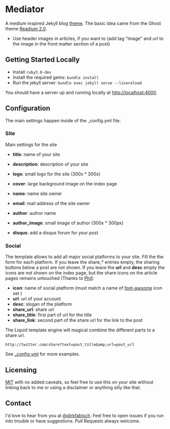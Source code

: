 # Mediator

A medium inspired Jekyll blog [theme](https://github.com/dirkfabisch/mediator). The basic idea came from the Ghost theme
[Readium 2.0](http://www.svenread.com/readium-ghost-theme/).

* Use header images in articles, if you want to (add tag "image" and url to the image in the front matter section of a post)

## Getting Started Locally

* Install `ruby3.0-dev`
* Install the required gems: `bundle install`
* Run the jekyll server: `bundle exec jekyll serve --livereload`

You should have a server up and running locally at <http://localhost:4000>.

## Configuration

The main settings happen inside of the _config.yml file:

### Site

Main settings for the site

* **title**: name of your site
* **description**: description of your site
* **logo**: small logo for the site (300x * 300x)
* **cover**: large background image on the index page

* **name**: name site owner
* **email**: mail address of the site owner
* **author**: author name
* **author_image**: small image of author (300x * 300px)
* **disqus**: add a disqus forum for your post

### Social

The template allows to add all major social platforms to your site.
Fill the the form for each platform. If you leave the share_* entries empty, the sharing buttons below a post are not shown.  If you leave the **url** and **desc** empty the icons are not shown on the index page, but the share icons on the article pages remains untouched (Thanks to [Phil](https://github.com/philsturgeon))

* **icon**: name of social platform (must match a name of [font-awsome](http://fortawesome.github.io/Font-Awesome/) icon set )
* **url**: url of your account
* **desc**: slogan of the platform
* **share_url**: share url
* **share_title**: first part of url for the title
* **share_link**: second part of the share url for the link to the post

The Liquid template engine will magical combine the different parts to a share url.

```url
http://twitter.com/share?text=post_title&amp;url=post_url
````

See [_config.yml](https://github.com/dirkfabisch/mediator/blob/master/_config.yml) for more examples.

## Licensing

[MIT](https://github.com/dirkfabisch/mediator/blob/master/LICENCE) with no added caveats, so feel free to use this on your site without linking back to me or using a disclaimer or anything silly like that.

## Contact

I'd love to hear from you at [@dirkfabisch](https://twitter.com/dirkfabisch). Feel free to open issues if you run into trouble or have suggestions. Pull Requests always welcome.
